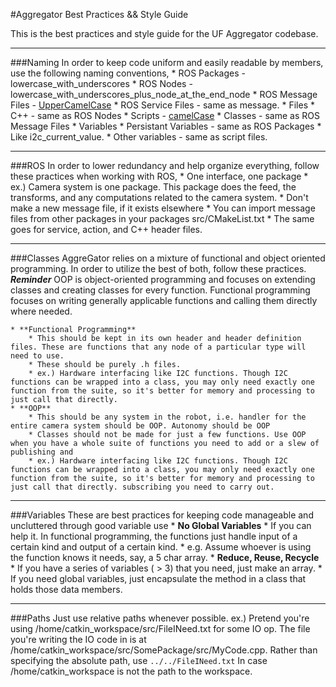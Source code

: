 #Aggregator Best Practices && Style Guide

This is the best practices and style guide for the UF Aggregator codebase.

----------------------------------------------------------
###Naming
In order to keep code uniform and easily readable by members, use the following naming conventions,
	* ROS Packages - lowercase_with_underscores
	* ROS Nodes - lowercase_with_underscores_plus_node_at_the_end_node
	* ROS Message Files - [UpperCamelCase](http://c2.com/cgi/wiki?CamelCase)
	* ROS Service Files - same as message.
	* Files
		* C++	- same as ROS Nodes
		* Scripts - [camelCase](http://c2.com/cgi/wiki?CamelCase)
	* Classes - same as ROS Message Files
	* Variables
		* Persistant Variables - same as ROS Packages
			* Like i2c_current_value.
		* Other variables - same as script files.

----------------------------------------------------------
###ROS
In order to lower redundancy and help organize everything, follow these practices when working with ROS,
	* One interface, one package
		* ex.) Camera system is one package. This package does the feed, the transforms, and any computations related to the camera system.
	* Don't make a new message file, if it exists elsewhere
		* You can import message files from other packages in your packages src/CMakeList.txt
	* The same goes for service, action, and C++ header files.

----------------------------------------------------------
###Classes
AggreGator relies on a mixture of functional and object oriented programming. In order to utilize the best of both, follow these practices.
	**_Reminder_** OOP is object-oriented programming and focuses on extending classes and creating classes for every function. Functional programming focuses on writing generally applicable functions and calling them directly where needed.

	* **Functional Programming**
		* This should be kept in its own header and header definition files. These are functions that any node of a particular type will need to use.
		* These should be purely .h files.
		* ex.) Hardware interfacing like I2C functions. Though I2C functions can be wrapped into a class, you may only need exactly one function from the suite, so it's better for memory and processing to just call that directly.
	* **OOP**
		* This should be any system in the robot, i.e. handler for the entire camera system should be OOP. Autonomy should be OOP
		* Classes should not be made for just a few functions. Use OOP when you have a whole suite of functions you need to add or a slew of publishing and
		* ex.) Hardware interfacing like I2C functions. Though I2C functions can be wrapped into a class, you may only need exactly one function from the suite, so it's better for memory and processing to just call that directly. subscribing you need to carry out.

----------------------------------------------------------
###Variables
These are best practices for keeping code manageable and uncluttered through good variable use
	* **No Global Variables**
		* If you can help it. In functional programming, the functions just handle input of a certain kind and output of a certain kind.
		* e.g. Assume whoever is using the function knows it needs, say, a 5 char array.
	* **Reduce, Reuse, Recycle**
		* If you have a series of variables ( > 3) that you need, just make an array.
		* If you need global variables, just encapsulate the method in a class that holds those data members. 

----------------------------------------------------------
###Paths
Just use relative paths whenever possible.
ex.) Pretend you're using /home/catkin_workspace/src/FileINeed.txt for some IO op. The file you're writing the IO code in is at /home/catkin_workspace/src/SomePackage/src/MyCode.cpp.
Rather than specifying the absolute path, use
`../../FileINeed.txt`
In case /home/catkin_workspace is not the path to the workspace.